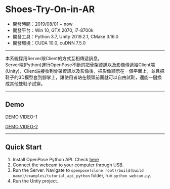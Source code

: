 # Shoes-Try-On-in-AR

- 開發時間：2019/08/01 ~ now
- 開發平台：Win 10, GTX 2070, i7-8700k
- 開發工具：Python 3.7, Unity 2019.2.1, CMake 3.16.0
- 開發環境：CUDA 10.0, cuDNN 7.5.0

***

本系統採用Server跟Client的方式互相傳遞訊息。  
Server端(Python)運行OpenPose不斷的把骨架資訊以及影像傳遞給Client端(Unity)，Client端接收到骨架資訊以及影像後，把影像顯示在一個平面上，並且把鞋子的3D模型套到腳掌上，讓使用者站在鏡頭前面就可以自由試鞋，還能一鍵換成其他雙鞋子試穿。

***

## Demo

[DEMO VIDEO-1](https://youtu.be/ThBjJR3uZzg)

[DEMO VIDEO-2](https://youtu.be/yD5ZPH573LY)

***

## Quick Start

1. Install OpenPose Python API. Check [here](./OpenPose(Server)/README.md)
2. Connect the webcam to your computer through USB.
3. Run the Server. Navigate to `openpose(clone root)/build(build name)/examples/tutorial_api_python` folder, run `python webcam.py`.
4. Run the Untiy project.